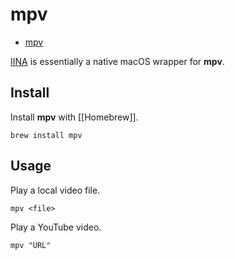 # mpv

- [mpv](https://mpv.io)

[IINA](https://iina.io) is essentially a native macOS wrapper for **mpv**.
## Install

Install **mpv** with [[Homebrew]].

```shell
brew install mpv
```

## Usage

Play a local video file.

```shell
mpv <file>
```

Play a YouTube video.

```shell
mpv "URL"
```
